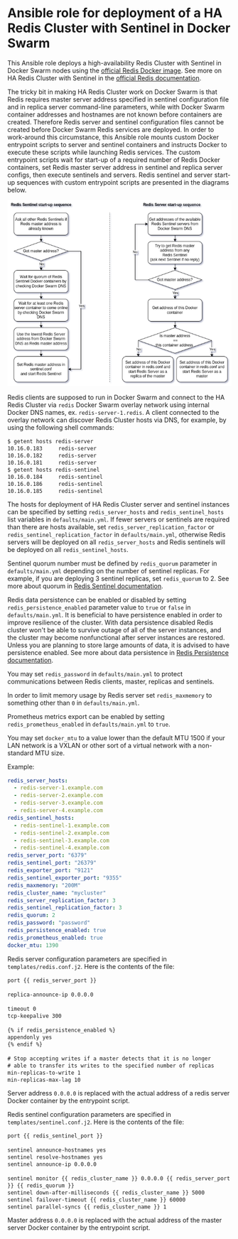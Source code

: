 # Ansible role for deployment of a HA Redis Cluster with Sentinel in Docker Swarm

This Ansible role deploys a high-availability Redis Cluster with Sentinel in Docker Swarm nodes using the [official Redis Docker image](https://hub.docker.com/_/redis).
See more on HA Redis Cluster with Sentinel in the [official Redis documentation](https://redis.io/docs/management/sentinel/).  

The tricky bit in making HA Redis Cluster work on Docker Swarm is that Redis requires master server address specified in sentinel configuration file and in replica server command-line parameters, while with Docker Swarm container addresses and hostnames are not known before containers are created. Therefore Redis server and sentinel configuration files cannot be created before Docker Swarm Redis services are deployed. In order to work-around this circumstance, this Ansible role mounts custom Docker entrypoint scripts to server and sentinel containers and instructs Docker to execute these scripts while launching Redis services. The custom entrypoint scripts wait for start-up of a required number of Redis Docker containers, set Redis master server address in sentinel and replica server configs, then execute sentinels and servers. Redis sentinel and server start-up sequences with custom entrypoint scripts are presented in the diagrams below.

![Redis HA Cluster start-up sequence](Redis-HA-Cluster.drawio.png "Redis HA Cluster start-up sequence")

Redis clients are supposed to run in Docker Swarm and connect to the HA Redis Cluster via `redis` Docker Swarm overlay network using internal Docker DNS names, ex. `redis-server-1.redis`.
A client connected to the overlay network can discover Redis Cluster hosts via DNS, for example, by using the following shell commands:
```shell
$ getent hosts redis-server
10.16.0.183     redis-server
10.16.0.182     redis-server
10.16.0.181     redis-server
$ getent hosts redis-sentinel
10.16.0.184     redis-sentinel
10.16.0.186     redis-sentinel
10.16.0.185     redis-sentinel
```

The hosts for deployment of HA Redis Cluster server and sentinel instances can be specified by setting `redis_server_hosts` and `redis_sentinel_hosts` list variables in `defaults/main.yml`. If fewer servers or sentinels are required than there are hosts available, set `redis_server_replication_factor` or  `redis_sentinel_replication_factor` in `defaults/main.yml`, otherwise Redis servers will be deployed on all `redis_server_hosts` and Redis sentinels will be deployed on all `redis_sentinel_hosts`.  

Sentinel quorum number must be defined by `redis_quorum` parameter in `defaults/main.yml` depending on the number of sentinel replicas. For example, if you are deploying 3 sentinel replicas, set `redis_quorum` to 2. See more about quorum in [Redis Sentinel documentation](https://redis.io/docs/management/sentinel/).  

Redis data persistence can be enabled or disabled by setting `redis_persistence_enabled` parameter value to `true` or `false` in `defaults/main.yml`. It is beneficial to have persistence enabled in order to improve resilience of the cluster. With data persistence disabled Redis cluster won't be able to survive outage of all of the server instances, and the cluster may become nonfunctional after server instances are restored. Unless you are planning to store large amounts of data, it is advised to have persistence enabled. See more about data persistence in [Redis Persistence documentation](https://redis.io/docs/management/persistence/).  

You may set `redis_password` in `defaults/main.yml` to protect communications between Redis clients, master, replicas and sentinels.  

In order to limit memory usage by Redis server set `redis_maxmemory` to something other than `0` in `defaults/main.yml`.

Prometheus metrics export can be enabled by setting `redis_prometheus_enabled` in `defaults/main.yml` to `true`.

You may set `docker_mtu` to a value lower than the default MTU 1500 if your LAN network is a VXLAN or other sort of a virtual network with a non-standard MTU size.

Example:
```yaml
redis_server_hosts:
  - redis-server-1.example.com
  - redis-server-2.example.com
  - redis-server-3.example.com
  - redis-server-4.example.com
redis_sentinel_hosts:
  - redis-sentinel-1.example.com
  - redis-sentinel-2.example.com
  - redis-sentinel-3.example.com
  - redis-sentinel-4.example.com
redis_server_port: "6379"
redis_sentinel_port: "26379"
redis_exporter_port: "9121"
redis_sentinel_exporter_port: "9355"
redis_maxmemory: "200M"
redis_cluster_name: "mycluster"
redis_server_replication_factor: 3
redis_sentinel_replication_factor: 3
redis_quorum: 2
redis_password: "password"
redis_persistence_enabled: true
redis_prometheus_enabled: true
docker_mtu: 1390
```

Redis server configuration parameters are specified in `templates/redis.conf.j2`. Here is the contents of the file:
```
port {{ redis_server_port }}

replica-announce-ip 0.0.0.0

timeout 0
tcp-keepalive 300

{% if redis_persistence_enabled %}
appendonly yes
{% endif %}

# Stop accepting writes if a master detects that it is no longer
# able to transfer its writes to the specified number of replicas
min-replicas-to-write 1
min-replicas-max-lag 10
```
Server address `0.0.0.0` is replaced with the actual address of a redis server Docker container by the entrypoint script.


Redis sentinel configuration parameters are specified in `templates/sentinel.conf.j2`. Here is the contents of the file:
```
port {{ redis_sentinel_port }}

sentinel announce-hostnames yes
sentinel resolve-hostnames yes
sentinel announce-ip 0.0.0.0

sentinel monitor {{ redis_cluster_name }} 0.0.0.0 {{ redis_server_port }} {{ redis_quorum }}
sentinel down-after-milliseconds {{ redis_cluster_name }} 5000
sentinel failover-timeout {{ redis_cluster_name }} 60000
sentinel parallel-syncs {{ redis_cluster_name }} 1
```
Master address `0.0.0.0` is replaced with the actual address of the master server Docker container by the entrypoint script.
